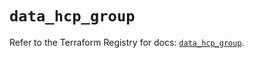 # `data_hcp_group`

Refer to the Terraform Registry for docs: [`data_hcp_group`](https://registry.terraform.io/providers/hashicorp/hcp/0.89.0/docs/data-sources/group).
